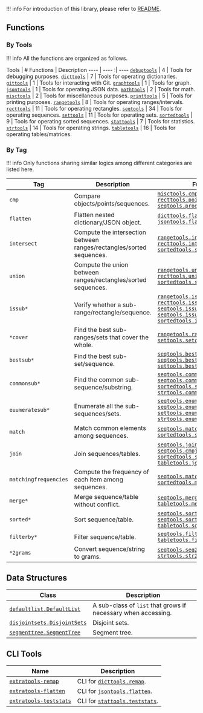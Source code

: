 !!! info
    For introduction of this library, please refer to [README](README).

## Functions

### By Tools

!!! info
    All the functions are organized as follows.

Tools                                  | # Functions | Description
----                                   | ----       :| ----
[`debugtools`](functions/debugtools)   | 4           | Tools for debugging purposes.
[`dicttools`](functions/dicttools)     | 7           | Tools for operating dictionaries.
[`gittools`](functions/gittools)       | 1           | Tools for interacting with Git.
[`graphtools`](functions/graphtools)   | 1           | Tools for graph.
[`jsontools`](functions/jsontools)     | 1           | Tools for operating JSON data.
[`mathtools`](functions/mathtools)     | 2           | Tools for math.
[`misctools`](functions/misctools)     | 2           | Tools for miscellaneous purposes.
[`printtools`](functions/printtools)   | 5           | Tools for printing purposes.
[`rangetools`](functions/rangetools)   | 8           | Tools for operating ranges/intervals.
[`recttools`](functions/recttools)     | 11          | Tools for operating rectangles.
[`seqtools`](functions/seqtools)       | 34          | Tools for operating sequences.
[`settools`](functions/settools)       | 11          | Tools for operating sets.
[`sortedtools`](functions/sortedtools) | 9           | Tools for operating sorted sequences.
[`stattools`](functions/stattools)     | 7           | Tools for statistics.
[`strtools`](functions/strtools)       | 14          | Tools for operating strings.
[`tabletools`](functions/tabletools)   | 16          | Tools for operating tables/matrices.

### By Tag

!!! info
    Only functions sharing similar logics among different categories are listed here.

Tag                   | Description                                                          | Functions
----                  | ----                                                                 | ----
`cmp`                 | Compare objects/points/sequences.                                    | [`misctools.cmp`](functions/misctools#cmp) <br/> [`recttools.pointcmp`](functions/recttools#pointcmp) <br/> [`seqtools.productcmp`](functions/seqtools#productcmp)
`flatten`             | Flatten nested dictionary/JSON object.                               | [`dicttools.flatten`](functions/dicttools#flatten) <br/> [`jsontools.flatten`](functions/jsontools#flatten)
`intersect`           | Compute the intersection between ranges/rectangles/sorted sequences. | [`rangetools.intersect`](functions/rangetools#intersect) <br/> [`recttools.intersect`](functions/recttools#intersect) <br/> [`sortedtools.sortedcommon`](functions/sortedtools#sortedcommon)
`union`               | Compute the union between ranges/rectangles/sorted sequences.        | [`rangetools.union`](functions/rangetools#union) <br/> [`recttools.union`](functions/recttools#union) <br/> [`sortedtools.sortedall`](functions/sortedtools#sortedall)
`issub*`              | Verify whether a sub-range/rectangle/sequence.                       | [`rangetools.issubrange`](functions/rangetools#issubrange) <br/> [`recttools.issubrect`](functions/recttools#issubrect) <br/> [`seqtools.issubseq`](functions/seqtools/seqwithoutgap#issubseq) <br/> [`seqtools.issubseqwithgap`](functions/seqtools/seqwithgap#issubseqwithgap) <br/> [`sortedtools.issubsorted`](functions/sortedtools#issubsorted)
`*cover`              | Find the best sub-ranges/sets that cover the whole.                  | [`rangetools.rangecover`](functions/rangetools#rangecover) <br/> [`settools.setcover`](functions/settools#setcover)
`bestsub*`            | Find the best sub-set/sequence.                                      | [`seqtools.bestsubseq`](functions/seqtools#bestsubseq) <br/> [`seqtools.bestsubseqwithgap`](functions/seqtools#bestsubseqwithgap) <br/> [`settools.bestsubset`](functions/settools#bestsubset)
`commonsub*`          | Find the common sub-sequence/substring.                              | [`seqtools.commonsubseq`](functions/seqtools/seqwithoutgap#commonsubseq) <br/> [`seqtools.commonsubseqwithgap`](functions/seqtools/seqwithgap#commonsubseqwithgap) <br/> [`sortedtools.sortedcommon`](functions/sortedtools#sortedcommon) <br/> [`strtools.commonsubstr`](functions/strtools#commonsubstr)
`euumeratesub*`       | Enumerate all the sub-sequences/sets.                                | [`seqtools.enumeratesubseqs`](functions/seqtools/seqwithoutgap#enumeratesubseqs) <br/> [`seqtools.enumeratesubseqswithgap`](functions/seqtools/seqwithgap#enumeratesubseqswithgap) <br/> [`settools.enumeratesubsets`](functions/settools#enumeratesubsets) <br/> [`strtools.enumeratesubstrs`](functions/strtools#enumeratesubstrs)
`match`               | Match common elements among sequences.                               | [`seqtools.match`](functions/seqtools#match) <br/> [`sortedtools.sortedmatch`](functions/sortedtools#sortedmatch)
`join`                | Join sequences/tables.                                               | [`seqtools.join`](functions/seqtools#join) <br/> [`seqtools.cmpjoin`](functions/seqtools#cmpjoin) <br/> [`sortedtools.sortedjoin`](functions/sortedtools#sortedjoin) <br/> [`tabletools.join`](functions/tabletools#join)
`matchingfrequencies` | Compute the frequency of each item among sequences.                  | [`seqtools.matchingfrequencies`](functions/seqtools#matchingfrequencies) <br/> [`sortedtools.matchingfrequencies`](functions/sortedtools#matchingfrequencies)
`merge*`              | Merge sequence/table without conflict.                               | [`seqtools.mergeseqs`](functions/seqtools#mergeseqs) <br/> [`tabletools.mergecols`](functions/tabletools#mergecols)
`sorted*`             | Sort sequence/table.                                                 | [`seqtools.sortedbyrank`](functions/seqtools#sortedbyrank) <br/> [`seqtools.sortedtorank`](functions/seqtools#sortedtorank) <br/> [`tabletools.sortedbycol`](functions/tabletools#sortedbycol)
`filterby*`           | Filter sequence/table.                                               | [`seqtools.filterbyother`](functions/seqtools#filterbyother) <br/> [`tabletools.filterbycol`](functions/tabletools#filterbycol)
`*2grams`             | Convert sequence/string to grams.                                    | [`seqtools.seq2grams`](functions/seqtools#seq2grams) <br/> [`strtools.str2grams`](functions/strtools#str2grams)

## Data Structures

Class                                                      | Description
----                                                       | ----
[`defaultlist.DefaultList`](datastructures/defaultlist)    | A sub-class of `list` that grows if necessary when accessing.
[`disjointsets.DisjointSets`](datastructures/disjointsets) | Disjoint sets.
[`segmenttree.SegmentTree`](datastructures/segmenttree)    | Segment tree.

## CLI Tools

Name                                              | Description
----                                              | ----
[`extratools-remap`](cli#dicttools.remap)         | CLI for [`dicttools.remap`](functions/dicttools#remap).
[`extratools-flatten`](cli#jsontools.flatten)     | CLI for [`jsontools.flatten`](functions/jsontools#flatten).
[`extratools-teststats`](cli#stattools.teststats) | CLI for [`stattools.teststats`](functions/stattools#teststats).
